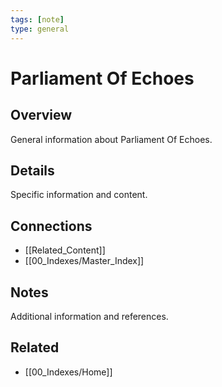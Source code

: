 ```yaml
---
tags: [note]
type: general
---
```


# Parliament Of Echoes

## Overview
General information about Parliament Of Echoes.

## Details
Specific information and content.

## Connections
- [[Related_Content]]
- [[00_Indexes/Master_Index]]

## Notes
Additional information and references.

## Related
- [[00_Indexes/Home]]

